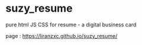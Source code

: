 # suzy_resume


pure html JS CSS for resume - a digital business card 


page : 
https://liranzxc.github.io/suzy_resume/

